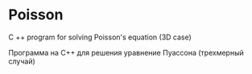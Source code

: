# Poisson
C ++ program for solving Poisson's equation (3D case)

Программа на С++ для решения уравнение Пуассона (трехмерный случай)
